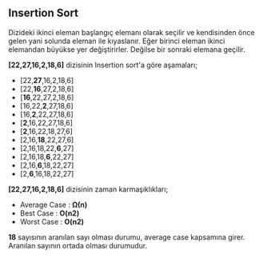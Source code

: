 
## Insertion Sort


Dizideki ikinci eleman başlangıç elemanı olarak seçilir ve kendisinden önce gelen yani solunda eleman ile kıyaslanır. Eğer birinci eleman ikinci elemandan büyükse yer değiştirirler. Değilse bir sonraki elemana geçilir.

**[22,27,16,2,18,6]** dizisinin Insertion sort'a göre aşamaları;


- [22,**27**,16,2,18,6]
- [22,**16**,27,2,18,6]
- [**16**,22,27,2,18,6]
- [16,22,**2**,27,18,6]
- [16,**2**,22,27,18,6]
- [**2**,16,22,27,18,6]
- [**2**,16,22,18,27,6]
- [2,16,**18**,22,27,6]
- [2,16,18,22,**6**,27]
- [2,16,18,**6**,22,27]
- [2,16,**6**,18,22,27]
- [2,**6**,16,18,22,27]

**[22,27,16,2,18,6]** dizisinin zaman karmaşıklıkları;

- Average Case : **Ω(n)**
- Best Case : **O(n2)**
- Worst Case : **O(n2)**

**18** sayısının aranılan sayı olması durumu, average case kapsamına girer. Aranılan sayının ortada olması durumudur.